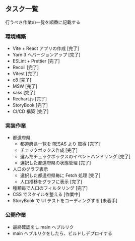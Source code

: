 ## タスク一覧

行うべき作業の一覧を順番に記載する

### 環境構築

- Vite + React アプリの作成
  [完了]
- Yarn 3 へバージョンアップ
  [完了]
- ESLint + Prettier
  [完了]
- Recoil
  [完了]
- Vitest
  [完了]
- c8
  [完了]
- MSW
  [完了]
- sass
  [完了]
- Rechart.js
  [完了]
- StoryBook
  [完了]
- CI/CD 構築
  [完了]

### 実装作業

- 都道府県
  - 都道府県一覧を RESAS より 取得
    [完了]
  - チェックボックス作成
    [完了]
  - 選んだチェックボックスのイベントハンドリング
    [完了]
  - 選択した都道府県の状態管理
    [完了]
- 人口のグラフ表示
  - 選択した都道府県毎に Fetch 処理
    [完了]
  - 人口推移をグラフに表示
    [完了]
- 種類毎で人口のフィルタリング
  [完了]
- CSS でスタイルを整える
  [作業中]
- StoryBook で UI テストをコーディングする
  [未着手]

### 公開作業

- 最終確認をし main へプルリク
- main へプルリクをしたら、ビルドしデプロイする
